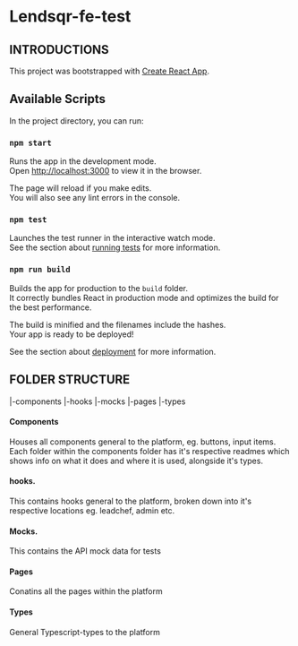 # Lendsqr-fe-test

## INTRODUCTIONS

This project was bootstrapped with [Create React App](https://github.com/facebook/create-react-app).

## Available Scripts

In the project directory, you can run:

### `npm start`

Runs the app in the development mode.\
Open [http://localhost:3000](http://localhost:3000) to view it in the browser.

The page will reload if you make edits.\
You will also see any lint errors in the console.

### `npm test`

Launches the test runner in the interactive watch mode.\
See the section about [running tests](https://facebook.github.io/create-react-app/docs/running-tests) for more information.

### `npm run build`

Builds the app for production to the `build` folder.\
It correctly bundles React in production mode and optimizes the build for the best performance.

The build is minified and the filenames include the hashes.\
Your app is ready to be deployed!

See the section about [deployment](https://facebook.github.io/create-react-app/docs/deployment) for more information.

## FOLDER STRUCTURE

|-components
|-hooks
|-mocks
|-pages
|-types


#### Components

Houses all components general to the platform, eg. buttons, input items.
Each folder within the components folder has it's respective readmes which shows info on what it does and where it is used, alongside it's types.

#### hooks.

This contains hooks general to the platform, broken down into it's respective locations eg. leadchef, admin etc.

#### Mocks.

This contains the API mock data for tests

#### Pages

Conatins all the pages within the platform

#### Types

General Typescript-types to the platform
